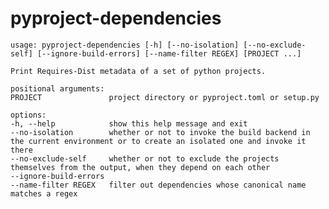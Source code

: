 # pyproject-dependencies

    usage: pyproject-dependencies [-h] [--no-isolation] [--no-exclude-self] [--ignore-build-errors] [--name-filter REGEX] [PROJECT ...]

    Print Requires-Dist metadata of a set of python projects.

    positional arguments:
    PROJECT               project directory or pyproject.toml or setup.py

    options:
    -h, --help            show this help message and exit
    --no-isolation        whether or not to invoke the build backend in the current environment or to create an isolated one and invoke it there
    --no-exclude-self     whether or not to exclude the projects themselves from the output, when they depend on each other
    --ignore-build-errors
    --name-filter REGEX   filter out dependencies whose canonical name matches a regex
